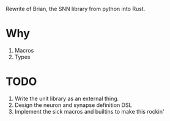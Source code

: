 Rewrite of Brian, the SNN library from python into Rust.

# Why

1) Macros
2) Types

# TODO

1) Write the unit library as an external thing.
2) Design the neuron and synapse definition DSL
3) Implement the sick macros and builtins to make this rockin'
